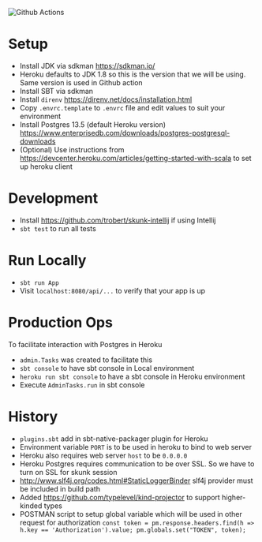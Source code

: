 ![Github Actions](https://github.com/laiboonh/repairs-backend/actions/workflows/ci_cd.yml/badge.svg)

# Setup

- Install JDK via sdkman https://sdkman.io/
- Heroku defaults to JDK 1.8 so this is the version that we will be using. Same version is used in Github action
- Install SBT via sdkman
- Install `direnv` https://direnv.net/docs/installation.html
- Copy `.envrc.template` to `.envrc` file and edit values to suit your environment
- Install Postgres 13.5 (default Heroku version) https://www.enterprisedb.com/downloads/postgres-postgresql-downloads
- (Optional) Use instructions from https://devcenter.heroku.com/articles/getting-started-with-scala to set up heroku
  client

# Development

- Install https://github.com/trobert/skunk-intellij if using Intellij
- `sbt test` to run all tests

# Run Locally

- `sbt run App`
- Visit `localhost:8080/api/...` to verify that your app is up

# Production Ops

To facilitate interaction with Postgres in Heroku

- `admin.Tasks` was created to facilitate this
- `sbt console` to have sbt console in Local environment
- `heroku run sbt console` to have a sbt console in Heroku environment
- Execute `AdminTasks.run` in sbt console

# History

- `plugins.sbt` add in sbt-native-packager plugin for Heroku
- Environment variable `PORT` is to be used in heroku to bind to web server
- Heroku also requires web server `host` to be `0.0.0.0`
- Heroku Postgres requires communication to be over SSL. So we have to turn on SSL for skunk session
- http://www.slf4j.org/codes.html#StaticLoggerBinder slf4j provider must be included in build path
- Added https://github.com/typelevel/kind-projector to support higher-kinded types
- POSTMAN script to setup global variable which will be used in other request for
  authorization `const token = pm.response.headers.find(h => h.key == 'Authorization').value; pm.globals.set("TOKEN", token);`